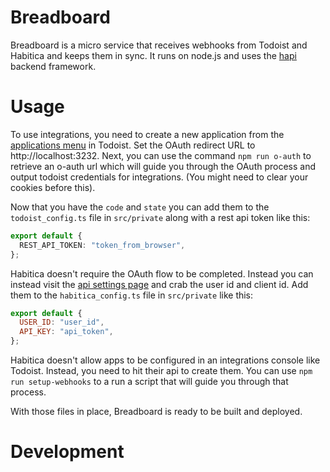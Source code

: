# Breadboard

Breadboard is a micro service that receives webhooks from Todoist and Habitica
and keeps them in sync. It runs on node.js and uses the
[hapi](https://hapi.dev/) backend framework.

# Usage

To use integrations, you need to create a new application from the
[applications menu](https://developer.todoist.com/appconsole.html) in Todoist.
Set the OAuth redirect URL to http://localhost:3232. Next, you can use the
command `npm run o-auth` to retrieve an o-auth url which will guide you
through the OAuth process and output todoist credentials for integrations. (You
might need to clear your cookies before this).

Now that you have the `code` and `state` you can add them to the
`todoist_config.ts` file in `src/private` along with a rest api token like this:

```ts
export default {
  REST_API_TOKEN: "token_from_browser",
};
```

Habitica doesn't require the OAuth flow to be completed. Instead you can instead
visit the [api settings page](https://habitica.com/user/settings/api) and crab
the user id and client id. Add them to the `habitica_config.ts` file in
`src/private` like this:

```js
export default {
  USER_ID: "user_id",
  API_KEY: "api_token",
};
```

Habitica doesn't allow apps to be configured in an integrations console like
Todoist. Instead, you need to hit their api to create them. You can use
`npm run setup-webhooks` to a run a script that will guide you through that
process.

With those files in place, Breadboard is ready to be built and deployed.

# Development


